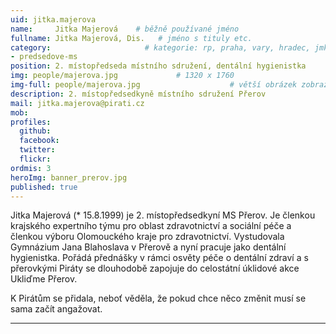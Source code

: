 ```yaml
---
uid: jitka.majerova
name:     Jitka Majerová    # běžně používané jméno
fullname: Jitka Majerová, Dis.   # jméno s tituly etc.
category:                     # kategorie: rp, praha, vary, hradec, jmk, senat
- predsedove-ms
position: 2. místopředseda místního sdružení, dentální hygienistka
img: people/majerova.jpg             # 1320 x 1760
img-full: people/majerova.jpg                    # větší obrázek zobrazený na podrobném profilu
description: 2. místopředsedkyně místního sdružení Přerov               # kratký popis, max 160 znaků
mail: jitka.majerova@pirati.cz
mob: 
profiles:
  github:
  facebook: 
  twitter:         
  flickr: 
ordmis: 3
heroImg: banner_prerov.jpg
published: true
---
```


Jitka Majerová (* 15.8.1999) je 2. místopředsedkyní MS Přerov. Je členkou krajského expertního týmu pro oblast zdravotnictví a sociální péče a členkou výboru Olomouckého kraje pro zdravotnictví. Vystudovala Gymnázium Jana Blahoslava v Přerově a nyní pracuje jako dentální hygienistka. Pořádá přednášky v rámci osvěty péče o dentální zdraví a s přerovkými Piráty se dlouhodobě zapojuje do celostátní úklidové akce Ukliďme Přerov.

K Pirátům se přidala, neboť věděla, že pokud chce něco změnit musí se sama začít angažovat. 

---

